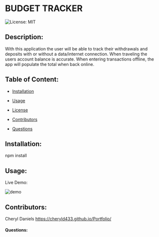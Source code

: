 # BUDGET TRACKER

![License: MIT](https://img.shields.io/badge/License-MIT-brightgreen)

## Description: 
With this application the user will be able to track  their withdrawals and deposits with or without a data/internet connection. When traveling the users account balance is accurate. When entering transactions offline, the app will populate the total when back online.

## Table of Content:
  * [Installation](#installation)

  * [Usage](#usage)

  * [License](#license)

  * [Contributors](#contributors)

  * [Questions](#questions)


## Installation:
npm install

## Usage:
Live Demo: 


![demo](./public/images/demo.gif)



## Contributors:
Cheryl Daniels https://cheryld433.github.io/Portfolio/


#### Questions:

